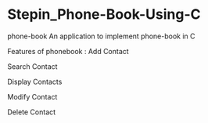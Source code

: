 # Stepin_Phone-Book-Using-C
phone-book
An application to implement phone-book in C

Features of phonebook :
Add Contact

Search Contact

Display Contacts

Modify Contact

Delete Contact
